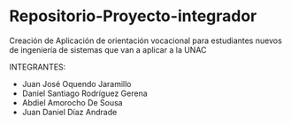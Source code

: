 # Repositorio-Proyecto-integrador
Creación de Aplicación de orientación vocacional para estudiantes nuevos de ingeniería de sistemas que van a aplicar a la UNAC

INTEGRANTES:
- Juan José Oquendo Jaramillo
- Daniel Santiago Rodríguez Gerena
- Abdiel Amorocho De Sousa
- Juan Daniel Díaz Andrade
